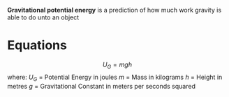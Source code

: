 **Gravitational potential energy** is a prediction of how much work gravity is able to do unto an object
# Equations
$$U_G=mgh$$
where:
$U_G$ = Potential Energy in joules
$m$ = Mass in kilograms
$h$ = Height in metres
$g$ = Gravitational Constant in meters per seconds squared